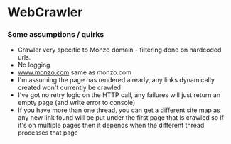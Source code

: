 # WebCrawler

### Some assumptions / quirks

- Crawler very specific to Monzo domain - filtering done on hardcoded urls.
- No logging
- www.monzo.com same as monzo.com
- I'm assuming the page has rendered already, any links dynamically created won't currently be crawled
- I've got no retry logic on the HTTP call, any failures will just return an empty page (and write error to console)
- If you have more than one thread, you can get a different site map as any new link found will be put under the first page that is crawled so if it's on multiple pages then it depends when the different thread processes that page
